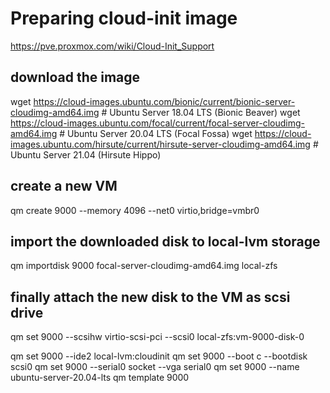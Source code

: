 # Preparing cloud-init image
https://pve.proxmox.com/wiki/Cloud-Init_Support

## download the image
wget https://cloud-images.ubuntu.com/bionic/current/bionic-server-cloudimg-amd64.img  # Ubuntu Server 18.04 LTS (Bionic Beaver)
wget https://cloud-images.ubuntu.com/focal/current/focal-server-cloudimg-amd64.img  # Ubuntu Server 20.04 LTS (Focal Fossa)
wget https://cloud-images.ubuntu.com/hirsute/current/hirsute-server-cloudimg-amd64.img  # Ubuntu Server 21.04 (Hirsute Hippo) 

## create a new VM
qm create 9000 --memory 4096 --net0 virtio,bridge=vmbr0

## import the downloaded disk to local-lvm storage
qm importdisk 9000 focal-server-cloudimg-amd64.img local-zfs

## finally attach the new disk to the VM as scsi drive
qm set 9000 --scsihw virtio-scsi-pci --scsi0 local-zfs:vm-9000-disk-0

qm set 9000 --ide2 local-lvm:cloudinit
qm set 9000 --boot c --bootdisk scsi0
qm set 9000 --serial0 socket --vga serial0
qm set 9000 --name ubuntu-server-20.04-lts
qm template 9000
